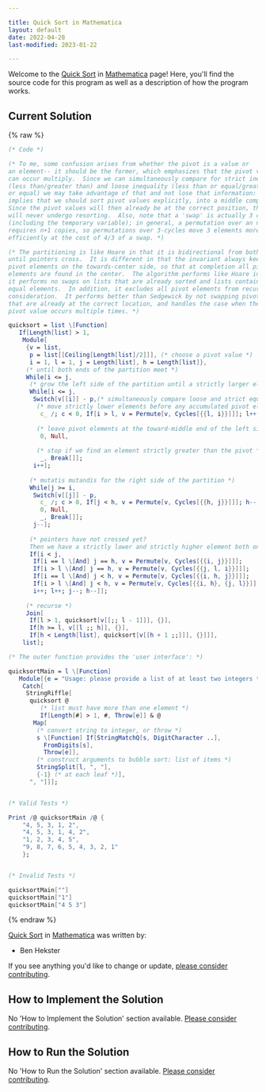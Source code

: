 ```yaml
---

title: Quick Sort in Mathematica
layout: default
date: 2022-04-28
last-modified: 2023-01-22

---
```


Welcome to the [Quick Sort](https://sampleprograms.io/projects/quick-sort) in [Mathematica](https://sampleprograms.io/languages/mathematica) page! Here, you'll find the source code for this program as well as a description of how the program works.

## Current Solution

{% raw %}

```mathematica
(* Code *)

(* To me, some confusion arises from whether the pivot is a value or
an element-- it should be the former, which emphasizes that the pivot value
can occur multiply.  Since we can simultaneously compare for strict inequality
(less than/greater than) and loose inequality (less than or equal/greater than
or equal) we may take advantage of that and not lose that information: this
implies that we should sort pivot values explicitly, into a middle compartment.
Since the pivot values will then already be at the correct position, they
will never undergo resorting.  Also, note that a 'swap' is actually 3 copies
(including the temporary variable); in general, a permutation over an n-cycle
requires n+1 copies, so permutations over 3-cycles move 3 elements more
efficiently at the cost of 4/3 of a swap. *)

(* The partitioning is like Hoare in that it is bidirectional from both ends
until pointers cross.  It is different in that the invariant always keeps
pivot elements on the towards-center side, so that at completion all pivot
elements are found in the center.  The algorithm performs like Hoare in that
it performs no swaps on lists that are already sorted and lists containing
equal elements.  In addition, it excludes all pivot elements from recursive
consideration.  It performs better than Sedgewick by not swapping pivots
that are already at the correct location, and handles the case when the
pivot value occurs multiple times. *)

quicksort = list \[Function]
   If[Length[list] > 1,
    Module[
     {v = list,
      p = list[[Ceiling[Length[list]/2]]], (* choose a pivot value *)
      i = 1, l = 1, j = Length[list], h = Length[list]},
     (* until both ends of the partition meet *)
     While[i <= j,
      (* grow the left side of the partition until a strictly larger element is found *)
      While[i <= j,
       Switch[v[[i]] - p,(* simultaneously compare loose and strict equality against the pivot *)
        (* move strictly lower elements before any accumulated pivot elements *)
         c_ /; c < 0, If[i > l, v = Permute[v, Cycles[{{l, i}}]]]; l++,
        
        (* leave pivot elements at the toward-middle end of the left side *)
         0, Null,
        
        (* stop if we find an element strictly greater than the pivot *)
         _, Break[]];
       i++];
      
      (* mutatis mutandis for the right side of the partition *)
      While[j >= i,
       Switch[v[[j]] - p,
         c_ /; c > 0, If[j < h, v = Permute[v, Cycles[{{h, j}}]]]; h--,
         0, Null,
         _, Break[]];
       j--];
      
      (* pointers have not crossed yet? 
      Then we have a strictly lower and strictly higher element both on the wrong sides of the partition *)
      If[i < j,
       If[i == l \[And] j == h, v = Permute[v, Cycles[{{i, j}}]]];
       If[i > l \[And] j == h, v = Permute[v, Cycles[{{j, l, i}}]]];
       If[i == l \[And] j < h, v = Permute[v, Cycles[{{i, h, j}}]]];
       If[i > l \[And] j < h, v = Permute[v, Cycles[{{i, h}, {j, l}}]]];
       i++; l++; j--; h--]];
     
     (* recurse *)
     Join[
      If[l > 1, quicksort[v[[;; l - 1]]], {}],
      If[h >= l, v[[l ;; h]], {}],
      If[h < Length[list], quicksort[v[[h + 1 ;;]]], {}]]],
    list];

(* The outer function provides the 'user interface': *)

quicksortMain = l \[Function]
   Module[{e = "Usage: please provide a list of at least two integers to sort in the format \"1, 2, 3, 4, 5\""},
    Catch[
     StringRiffle[
      quicksort @
         (* list must have more than one element *)
         If[Length[#] > 1, #, Throw[e]] & @
       Map[
        (* convert string to integer, or throw *)
        s \[Function] If[StringMatchQ[s, DigitCharacter ..],
          FromDigits[s],
          Throw[e]],
        (* construct arguments to bubble sort: list of items *)
        StringSplit[l, ", "],
        {-1} (* at each leaf *)],
      ", "]]];


(* Valid Tests *)

Print /@ quicksortMain /@ {
    "4, 5, 3, 1, 2",
    "4, 5, 3, 1, 4, 2",
    "1, 2, 3, 4, 5",
    "9, 8, 7, 6, 5, 4, 3, 2, 1"
    };


(* Invalid Tests *)

quicksortMain[""]
quicksortMain["1"]
quicksortMain["4 5 3"]
```

{% endraw %}

[Quick Sort](https://sampleprograms.io/projects/quick-sort) in [Mathematica](https://sampleprograms.io/languages/mathematica) was written by:

- Ben Hekster

If you see anything you'd like to change or update, [please consider contributing](https://github.com/TheRenegadeCoder/sample-programs).

## How to Implement the Solution

No 'How to Implement the Solution' section available. [Please consider contributing](https://github.com/TheRenegadeCoder/sample-programs-website).

## How to Run the Solution

No 'How to Run the Solution' section available. [Please consider contributing](https://github.com/TheRenegadeCoder/sample-programs-website).